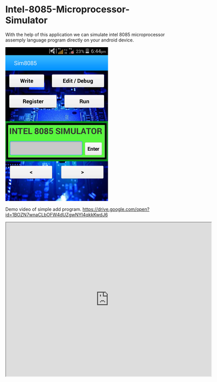 # Intel-8085-Microprocessor-Simulator
With the help of this application we can simulate intel 8085 microprocessor assemply language program directly on your android device.



![Screenshot](Screenshot_2019-08-25-18-44-07.png)



Demo video of simple add program.
https://drive.google.com/open?id=1BOZN7wnaCLbOFW4dUZgwNYI4qkkKwdJ6


<iframe src="https://drive.google.com/file/d/1BOZN7wnaCLbOFW4dUZgwNYI4qkkKwdJ6/preview" width="640" height="480"></iframe>
